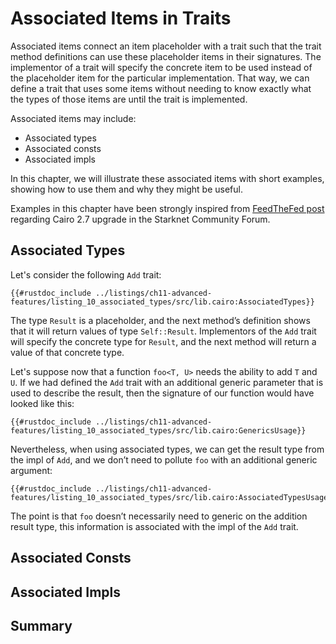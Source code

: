 # Associated Items in Traits

Associated items connect an item placeholder with a trait such that the trait method definitions can use these placeholder items in their signatures. The implementor of a trait will specify the concrete item to be used instead of the placeholder item for the particular implementation. That way, we can define a trait that uses some items without needing to know exactly what the types of those items are until the trait is implemented.

Associated items may include:
- Associated types
- Associated consts
- Associated impls

In this chapter, we will illustrate these associated items with short examples, showing how to use them and why they might be useful.

Examples in this chapter have been strongly inspired from [FeedTheFed post] regarding Cairo 2.7 upgrade in the Starknet Community Forum.

[FeedTheFed post]: https://community.starknet.io/t/cairo-v2-7-0-is-coming/114362

## Associated Types

Let's consider the following `Add` trait: 

```rust, noplayground
{{#rustdoc_include ../listings/ch11-advanced-features/listing_10_associated_types/src/lib.cairo:AssociatedTypes}}
```

The type `Result` is a placeholder, and the next method’s definition shows that it will return values of type `Self::Result`. Implementors of the `Add` trait will specify the concrete type for `Result`, and the next method will return a value of that concrete type.

Let's suppose now that a function `foo<T, U>` needs the ability to add `T` and `U`. If we had defined the `Add` trait with an additional generic parameter that is used to describe the result, then the signature of our function would have looked like this:

```rust, noplayground
{{#rustdoc_include ../listings/ch11-advanced-features/listing_10_associated_types/src/lib.cairo:GenericsUsage}}
```

Nevertheless, when using associated types, we can get the result type from the impl of `Add`, and we don’t need to pollute `foo` with an additional generic argument:

```rust, noplayground
{{#rustdoc_include ../listings/ch11-advanced-features/listing_10_associated_types/src/lib.cairo:AssociatedTypesUsage}}
```

The point is that `foo` doesn’t necessarily need to generic on the addition result type, this information is associated with the impl of the `Add` trait.

## Associated Consts

## Associated Impls

## Summary